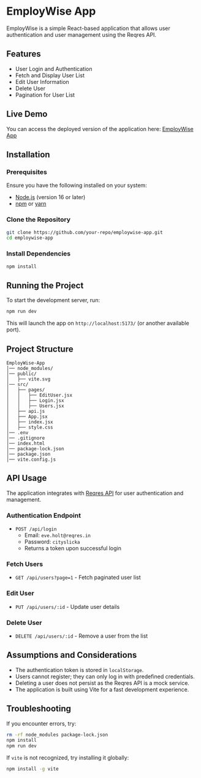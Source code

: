 # EmployWise App

EmployWise is a simple React-based application that allows user authentication and user management using the Reqres API.

## Features
- User Login and Authentication
- Fetch and Display User List
- Edit User Information
- Delete User
- Pagination for User List

## Live Demo
You can access the deployed version of the application here: [EmployWise App](https://employ-wise-app.vercel.app/)

## Installation

### Prerequisites
Ensure you have the following installed on your system:
- [Node.js](https://nodejs.org/) (version 16 or later)
- [npm](https://www.npmjs.com/) or [yarn](https://yarnpkg.com/)

### Clone the Repository
```sh
git clone https://github.com/your-repo/employwise-app.git
cd employwise-app
```

### Install Dependencies
```sh
npm install
```

## Running the Project
To start the development server, run:
```sh
npm run dev
```
This will launch the app on `http://localhost:5173/` (or another available port).

## Project Structure
```
EmployWise-App
│── node_modules/
│── public/
│   ├── vite.svg
│── src/
│   ├── pages/
│   │   ├── EditUser.jsx
│   │   ├── Login.jsx
│   │   ├── Users.jsx
│   ├── api.js
│   ├── App.jsx
│   ├── index.jsx
│   ├── style.css
│── .env
│── .gitignore
│── index.html
│── package-lock.json
│── package.json
│── vite.config.js
```

## API Usage
The application integrates with [Reqres API](https://reqres.in/) for user authentication and management.

### Authentication Endpoint
- `POST /api/login`
  - Email: `eve.holt@reqres.in`
  - Password: `cityslicka`
  - Returns a token upon successful login

### Fetch Users
- `GET /api/users?page=1` - Fetch paginated user list

### Edit User
- `PUT /api/users/:id` - Update user details

### Delete User
- `DELETE /api/users/:id` - Remove a user from the list

## Assumptions and Considerations
- The authentication token is stored in `localStorage`.
- Users cannot register; they can only log in with predefined credentials.
- Deleting a user does not persist as the Reqres API is a mock service.
- The application is built using Vite for a fast development experience.

## Troubleshooting
If you encounter errors, try:
```sh
rm -rf node_modules package-lock.json
npm install
npm run dev
```
If `vite` is not recognized, try installing it globally:
```sh
npm install -g vite
```

